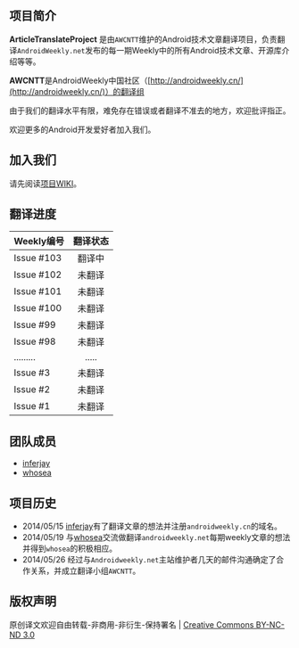 项目简介
-------------------------------

**ArticleTranslateProject** 是由`AWCNTT`维护的Android技术文章翻译项目，负责翻译`AndroidWeekly.net`发布的每一期Weekly中的所有Android技术文章、开源库介绍等等。

**AWCNTT**是AndroidWeekly中国社区（[http://androidweekly.cn/](http://androidweekly.cn/)）的翻译组

由于我们的翻译水平有限，难免存在错误或者翻译不准去的地方，欢迎批评指正。

欢迎更多的Android开发爱好者加入我们。

加入我们
-------------------------------

请先阅读[项目WIKI](https://github.com/AWCNTT/ArticleTranslateProject/wiki/)。

翻译进度
-------------------------------
| Weekly编号  | 翻译状态 |
| ---------- |:---------:|
| Issue #103 | 翻译中 |
| Issue #102 | 未翻译 |
| Issue #101 | 未翻译 |
| Issue #100 | 未翻译 |
| Issue #99  | 未翻译 |
| Issue #98  | 未翻译 |
| .........  | ..... |
| Issue #3   | 未翻译 |
| Issue #2   | 未翻译 |
| Issue #1   | 未翻译 |
 

团队成员
-------------------------------
* [inferjay](https://github.com/inferjay)
* [whosea](https://github.com/whosea)

项目历史
-------------------------------

* 2014/05/15 [inferjay](https://github.com/inferjay)有了翻译文章的想法并注册`androidweekly.cn`的域名。
* 2014/05/19 与[whosea](https://github.com/whosea)交流做翻译`androidweekly.net`每期weekly文章的想法并得到`whosea`的积极相应。
* 2014/05/26 经过与`Androidweekly.net`主站维护者几天的邮件沟通确定了合作关系，并成立翻译小组`AWCNTT`。

版权声明
-------------------------------

原创译文欢迎自由转载-非商用-非衍生-保持署名 | [Creative Commons BY-NC-ND 3.0](http://creativecommons.org/licenses/by-nc-nd/3.0/deed.zh)
